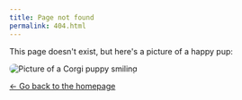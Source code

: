 ```yaml
---
title: Page not found
permalink: 404.html
---
```


This page doesn't exist, but here's a picture of a happy pup:

<img src="https://files.fedknu.com/corgi.webp" alt="Picture of a Corgi puppy smiling" style="max-width:350px;border-radius:8px;" eleventy:ignore />

[← Go back to the homepage](/)
